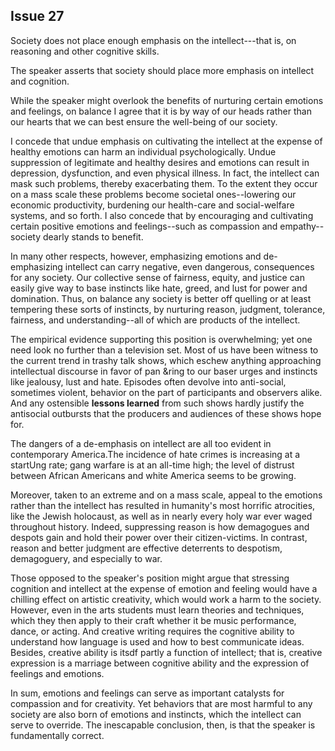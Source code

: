 
Issue 27
---------------------------

Society does not place enough emphasis on the intellect---that is, on reasoning and other
cognitive skills.

The speaker asserts that society should place more emphasis on intellect and cognition.

While the speaker might overlook the benefits of nurturing certain emotions and feelings, on
balance I agree that it is by way of our heads rather than our hearts that we can best ensure
the well-being of our society.

I concede that undue emphasis on cultivating the intellect at the expense of healthy
emotions can harm an individual psychologically. Undue suppression of legitimate and healthy
desires and emotions can result in depression, dysfunction, and even physical illness. In fact,
the intellect can mask such problems, thereby exacerbating them. To the extent they occur on
a mass scale these problems become societal ones--lowering our economic productivity,
burdening our health-care and social-welfare systems, and so forth. I also concede that by
encouraging and cultivating certain positive emotions and feelings--such as compassion and
empathy--society dearly stands to benefit.

In many other respects, however, emphasizing emotions and de-emphasizing intellect can
carry negative, even dangerous, consequences for any society. Our collective sense of
fairness, equity, and justice can easily give way to base instincts like hate, greed, and lust for
power and domination. Thus, on balance any society is better off quelling or at least tempering
these sorts of instincts, by nurturing reason, judgment, tolerance, fairness, and
understanding--all of which are products of the intellect.

The empirical evidence supporting this position is overwhelming; yet one need look no
further than a television set. Most of us have been witness to the current trend in trashy talk
shows, which eschew anything approaching intellectual discourse in favor of pan &ring to our
baser urges and instincts like jealousy, lust and hate. Episodes often devolve into anti-social,
sometimes violent, behavior on the part of participants and observers alike. And any ostensible
**lessons learned** from such shows hardly justify the antisocial outbursts that the producers
and audiences of these shows hope for.

The dangers of a de-emphasis on intellect are all too evident in contemporary America.The
incidence of hate crimes is increasing at a startUng rate; gang warfare is at an all-time high;
the level of distrust between African Americans and white America seems to be growing.

Moreover, taken to an extreme and on a mass scale, appeal to the emotions rather than the
intellect has resulted in humanity's most horrific atrocities, like the Jewish holocaust, as well as
in nearly every holy war ever waged throughout history. Indeed, suppressing reason is how
demagogues and despots gain and hold their power over their citizen-victims. In contrast,
reason and better judgment are effective deterrents to despotism, demagoguery, and
especially to war.

Those opposed to the speaker's position might argue that stressing cognition and intellect at
the expense of emotion and feeling would have a chilling effect on artistic creativity, which
would work a harm to the society. However, even in the arts students must learn theories and
techniques, which they then apply to their craft whether it be music performance, dance, or
acting. And creative writing requires the cognitive ability to understand how language is used
and how to best communicate ideas. Besides, creative ability is itsdf partly a function of
intellect; that is, creative expression is a marriage between cognitive ability and the expression
of feelings and emotions.

In sum, emotions and feelings can serve as important catalysts for compassion and for
creativity. Yet behaviors that are most harmful to any society are also born of emotions and
instincts, which the intellect can serve to override. The inescapable conclusion, then, is that
the speaker is fundamentally correct.


